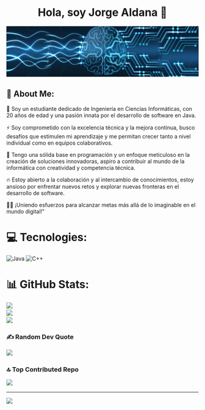 <div align="center">
  <h1>Hola, soy Jorge Aldana 👋</h1>
  <img src="img.png" alt="Mi imagen"> 
</div>

 
  ## 💫 About Me:

  🌟 Soy un estudiante dedicado de Ingeniería en Ciencias Informáticas, con 20 años de edad y una pasión innata por el desarrollo de software en Java.

  ⚡️ Soy comprometido con la excelencia técnica y la mejora continua, busco desafíos que estimulen mi aprendizaje y me permitan crecer tanto a nivel individual como        en equipos colaborativos. 

  🧠 Tengo una sólida base en programación y un enfoque meticuloso en la creación de soluciones innovadoras, aspiro a contribuir al mundo de la informática con             creatividad y competencia técnica. 
  
  🔥 Estoy abierto a la colaboración y al intercambio de conocimientos, estoy ansioso por enfrentar nuevos retos y explorar nuevas fronteras en el desarrollo de            software.        
  
  👨‍💻 ¡Uniendo esfuerzos para alcanzar metas más allá de lo imaginable en el mundo digital!"


# 💻 Tecnologies:
![Java](https://img.shields.io/badge/java-%23ED8B00.svg?style=plastic&logo=openjdk&logoColor=white) ![C++](https://img.shields.io/badge/c++-%2300599C.svg?style=plastic&logo=c%2B%2B&logoColor=white)
# 📊 GitHub Stats:
![](https://github-readme-stats.vercel.app/api?username=jorgeAAN03&theme=tokyonight&hide_border=true&include_all_commits=false&count_private=false)<br/>
![](https://github-readme-streak-stats.herokuapp.com/?user=jorgeAAN03&theme=tokyonight&hide_border=true)<br/>
![](https://github-readme-stats.vercel.app/api/top-langs/?username=jorgeAAN03&theme=tokyonight&hide_border=true&include_all_commits=false&count_private=false&layout=compact)

### ✍️ Random Dev Quote
![](https://quotes-github-readme.vercel.app/api?type=horizontal&theme=gruvbox)

### 🔝 Top Contributed Repo
![](https://github-contributor-stats.vercel.app/api?username=jorgeAAN03&limit=5&theme=dark&combine_all_yearly_contributions=true)

---
[![](https://visitcount.itsvg.in/api?id=jorgeAAN03&icon=0&color=0)](https://visitcount.itsvg.in)

<!-- Proudly created with GPRM ( https://gprm.itsvg.in ) -->
